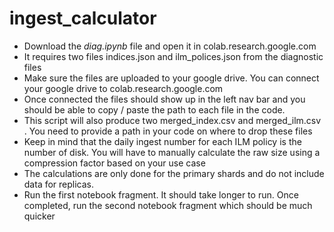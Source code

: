# ingest_calculator

- Download the _diag.ipynb_ file and open it in colab.research.google.com
- It requires two files indices.json and ilm_polices.json from the diagnostic files
- Make sure the files are uploaded to your google drive. You can connect your google drive to colab.research.google.com
- Once connected the files should show up in the left nav bar and you should be able to copy / paste the path to each file in the code.
- This script will also produce two merged_index.csv and merged_ilm.csv . You need to provide a path in your code on where to drop these files
- Keep in mind that the daily ingest number for each ILM policy is the number of disk. You will have to manually calculate the raw size using a compression factor based on your use case
- The calculations are only done for the primary shards and do not include data for replicas.
- Run the first notebook fragment. It should take longer to run. Once completed, run the second notebook fragment which should be much quicker

